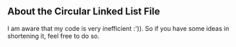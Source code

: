 ## About the Circular Linked List File

I am aware that my code is very inefficient :')). So if you have some ideas in shortening it, feel free to do so.
